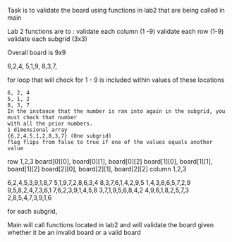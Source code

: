 Task is to validate the board using functions in lab2 that are being called in main

Lab 2 functions are to :
    validate each column (1 -9)
    validate each row (1-9)
    validate each subgrid (3x3)

Overall board is 9x9

6,2,4,
5,1,9,
8,3,7,


for loop that will check for 1 - 9 is included within values of these locations
   
    6, 2, 4
    5, 1, 2
    8, 3, 7
    In the instance that the number is ran into again in the subgrid, you must check that number
    with all the prior numbers.
    1 dimensional array
    {6,2,4,5,1,2,8,3,7} (One subgrid)
    flag flips from false to true if one of the values equals another value


row 1,2,3
    board[0][0], board[0][1], board[0][2]
    board[1][0], board[1][1], board[1][2]
    board[2][0], board[2][1], board[2][2]
column 1,2,3


6,2,4,5,3,9,1,8,7
5,1,9,7,2,8,6,3,4
8,3,7,6,1,4,2,9,5
1,4,3,8,6,5,7,2,9
9,5,8,2,4,7,3,6,1
7,6,2,3,9,1,4,5,8
3,7,1,9,5,6,8,4,2
4,9,6,1,8,2,5,7,3
2,8,5,4,7,3,9,1,6

for each subgrid,

Main will call functions located in lab2 and will validate the board given whether it be an invalid board or a valid board